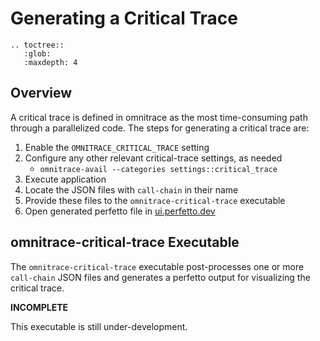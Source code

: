 # Generating a Critical Trace

```eval_rst
.. toctree::
   :glob:
   :maxdepth: 4
```

## Overview

A critical trace is defined in omnitrace as the most time-consuming path through a parallelized code.
The steps for generating a critical trace are:

1. Enable the `OMNITRACE_CRITICAL_TRACE` setting
2. Configure any other relevant critical-trace settings, as needed
   - `omnitrace-avail --categories settings::critical_trace`
3. Execute application
4. Locate the JSON files with `call-chain` in their name
5. Provide these files to the `omnitrace-critical-trace` executable
6. Open generated perfetto file in [ui.perfetto.dev](https://ui.perfetto.dev/)

## omnitrace-critical-trace Executable

The `omnitrace-critical-trace` executable post-processes one or more `call-chain` JSON files and generates a perfetto output
for visualizing the critical trace.

**INCOMPLETE**

This executable is still under-development.
